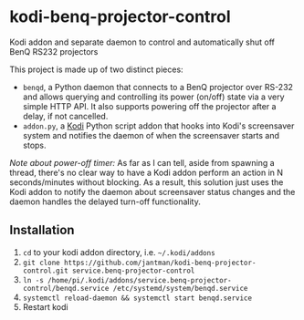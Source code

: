 # kodi-benq-projector-control

Kodi addon and separate daemon to control and automatically shut off BenQ RS232 projectors

This project is made up of two distinct pieces:

* ``benqd``, a Python daemon that connects to a BenQ projector over RS-232 and allows querying and controlling its power (on/off) state via a very simple HTTP API. It also supports powering off the projector after a delay, if not cancelled.
* ``addon.py``, a [Kodi](https://kodi.tv/) Python script addon that hooks into Kodi's screensaver system and notifies the daemon of when the screensaver starts and stops.

*Note about power-off timer:* As far as I can tell, aside from spawning a thread, there's no clear way to have a Kodi addon perform an action in N seconds/minutes without blocking. As a result, this solution just uses the Kodi addon to notify the daemon about screensaver status changes and the daemon handles the delayed turn-off functionality.

## Installation

1. ``cd`` to your kodi addon directory, i.e. ``~/.kodi/addons``
1. ``git clone https://github.com/jantman/kodi-benq-projector-control.git service.benq-projector-control``
1. ``ln -s /home/pi/.kodi/addons/service.benq-projector-control/benqd.service /etc/systemd/system/benqd.service``
1. ``systemctl reload-daemon && systemctl start benqd.service``
1. Restart kodi
